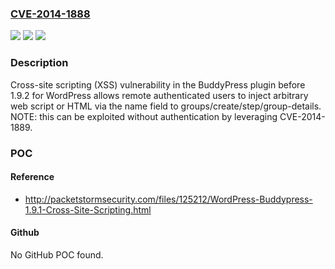 ### [CVE-2014-1888](https://cve.mitre.org/cgi-bin/cvename.cgi?name=CVE-2014-1888)
![](https://img.shields.io/static/v1?label=Product&message=n%2Fa&color=blue)
![](https://img.shields.io/static/v1?label=Version&message=n%2Fa&color=blue)
![](https://img.shields.io/static/v1?label=Vulnerability&message=n%2Fa&color=brighgreen)

### Description

Cross-site scripting (XSS) vulnerability in the BuddyPress plugin before 1.9.2 for WordPress allows remote authenticated users to inject arbitrary web script or HTML via the name field to groups/create/step/group-details.  NOTE: this can be exploited without authentication by leveraging CVE-2014-1889.

### POC

#### Reference
- http://packetstormsecurity.com/files/125212/WordPress-Buddypress-1.9.1-Cross-Site-Scripting.html

#### Github
No GitHub POC found.

